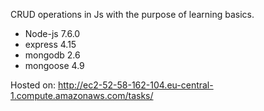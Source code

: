 CRUD operations in Js with the purpose of learning basics.
- Node-js 7.6.0
- express 4.15
- mongodb 2.6
- mongoose 4.9

Hosted on: http://ec2-52-58-162-104.eu-central-1.compute.amazonaws.com/tasks/
